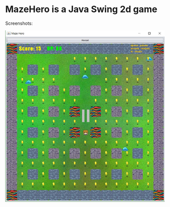 MazeHero is a Java Swing 2d game
=============

Screenshots:

![alt tag](https://github.com/Sailor70/MazeHero/blob/master/screenshots/MazeHero1.jpg)
